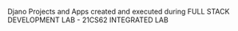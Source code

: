 Djano Projects and Apps created and executed during FULL STACK DEVELOPMENT LAB - 21CS62 INTEGRATED LAB 
